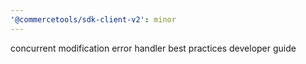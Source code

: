 ```yaml
---
'@commercetools/sdk-client-v2': minor
---
```


concurrent modification error handler
best practices developer guide

